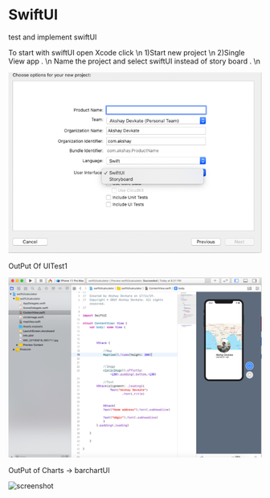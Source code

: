 # SwiftUI
test and implement swiftUI

To start with swiftUI open Xcode click \n
1)Start new project \n
2)Single View app .  \n
Name the project and select swiftUI instead of story board . \n

![screenshot1](UItest1/swiftui.png)



OutPut Of UITest1

![screenshot1](UItest1/swiftui1.png)


OutPut of Charts -> barchartUI

![screenshot](barcharui.png)

